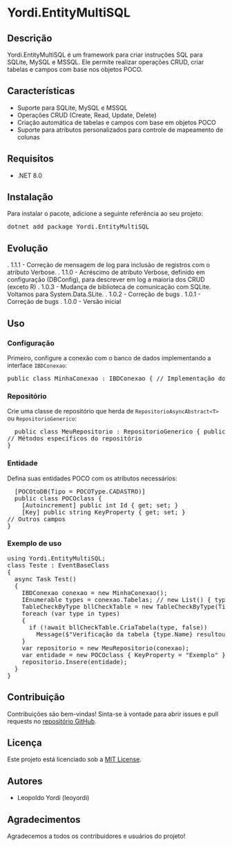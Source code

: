 # Yordi.EntityMultiSQL

## Descrição

Yordi.EntityMultiSQL é um framework para criar instruções SQL para SQLite, MySQL e MSSQL. Ele permite realizar operações CRUD, criar tabelas e campos com base nos objetos POCO.

## Características

- Suporte para SQLite, MySQL e MSSQL
- Operações CRUD (Create, Read, Update, Delete)
- Criação automática de tabelas e campos com base em objetos POCO
- Suporte para atributos personalizados para controle de mapeamento de colunas

## Requisitos

- .NET 8.0

## Instalação

Para instalar o pacote, adicione a seguinte referência ao seu projeto:
<pre>dotnet add package Yordi.EntityMultiSQL</pre>

## Evolução
. 1.1.1 - Correção de mensagem de log para inclusão de registros com o atributo Verbose.
. 1.1.0 - Acréscimo de atributo Verbose, definido em configuração (DBConfig), para descrever em log a maioria dos CRUD (exceto R)
. 1.0.3 - Mudança de biblioteca de comunicação com SQLite. Voltamos para System.Data.SLite.
. 1.0.2 - Correção de bugs
. 1.0.1 - Correção de bugs
. 1.0.0 - Versão inicial

## Uso

### Configuração

Primeiro, configure a conexão com o banco de dados implementando a interface `IBDConexao`:
<pre>public class MinhaConexao : IBDConexao { // Implementação dos métodos e propriedades da interface IBDConexao }</pre>


### Repositório

Crie uma classe de repositório que herda de `RepositorioAsyncAbstract<T>` ou `RepositorioGenerico`:
<pre>
  public class MeuRepositorio : RepositorioGenerico<POCOclass> { public MeuRepositorio(IBDConexao bd) : base(bd) { }
// Métodos específicos do repositório
}
</pre>


### Entidade

Defina suas entidades POCO com os atributos necessários:
<pre>
  [POCOtoDB(Tipo = POCOType.CADASTRO)]
  public class POCOclass {
    [Autoincrement] public int Id { get; set; }
    [Key] public string KeyProperty { get; set; }
// Outros campos
}
</pre>

### Exemplo de uso
<pre>
using Yordi.EntityMultiSQL;  
class Teste : EventBaseClass
{
  async Task Test()
  {
    IBDConexao conexao = new MinhaConexao();
    IEnumerable<Type> types = conexao.Tabelas; // new List<Type>() { typeof(POCOclass)}
    TableCheckByType bllCheckTable = new TableCheckByType(TipoDB, conexao);
    foreach (var type in types)
    {
      if (!await bllCheckTable.CriaTabela(type, false))
        Message($"Verificação da tabela {type.Name} resultou em erro");
    }
    var repositorio = new MeuRepositorio(conexao);
    var entidade = new POCOclass { KeyProperty = "Exemplo" }; 
    repositorio.Insere(entidade);
  }
}
</pre>


## Contribuição

Contribuições são bem-vindas! Sinta-se à vontade para abrir issues e pull requests no [repositório GitHub](https://github.com/leoyordi/Yordi.Entity).

## Licença

Este projeto está licenciado sob a [MIT License](LICENSE).

## Autores

- Leopoldo Yordi (leoyordi)

## Agradecimentos

Agradecemos a todos os contribuidores e usuários do projeto!
